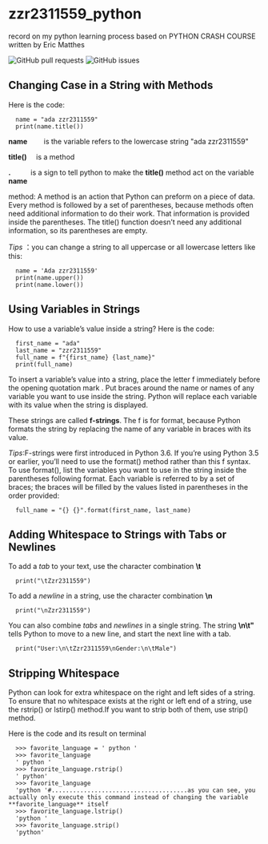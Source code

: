 # zzr2311559_python
record on my python learning process based on PYTHON CRASH COURSE written by Eric Matthes

![GitHub pull requests](https://img.shields.io/github/issues-pr/zzr2311559/zzr2311559_python)
![GitHub issues](https://img.shields.io/github/issues/zzr2311559/zzr2311559_python)


## Changing Case in a String with Methods
Here is the code:

      name = "ada zzr2311559"
      print(name.title())

**name** &emsp; &ensp; is the variable refers to the lowercase string "ada zzr2311559"

**title()** &ensp;&nbsp; is a method 

**.** &emsp;&emsp;&nbsp; is a sign to tell python to make the **title()** method act on the variable **name**



method: A method is an action that Python can preform on a piece of data. Every method is followed by a set of parentheses, because
methods often need additional information to do their work. That information is provided inside the parentheses.  The title() function doesn’t need any additional information, so its parentheses are empty. 

*Tips* ：you can change a string to all uppercase or all lowercase letters like this:

      name = 'Ada zzr2311559'
      print(name.upper())
      print(name.lower())


## Using Variables in Strings
How to use a variable’s value inside a string?
Here is the code:
      
      first_name = "ada"
      last_name = "zzr2311559"
      full_name = f"{first_name} {last_name}"
      print(full_name)

To insert a variable’s value into a string, place the letter f immediately before the opening quotation mark . Put braces around the name or names of any variable you want to use inside the string. Python will replace each variable with its value when the string is displayed.

These strings are called **f-strings**. The f is for format, because Python formats the string by replacing the name of any variable in braces with its value.

*Tips*:F-strings were first introduced in Python 3.6. If you’re using Python 3.5 or earlier, you’ll need to use the format() method rather than this f syntax. To use format(), list the variables you want to use in the string inside the parentheses following format. Each variable is referred to by a set of braces; the braces will be filled by the values listed in parentheses in the order provided:

      full_name = "{} {}".format(first_name, last_name)   
      

## Adding Whitespace to Strings with Tabs or Newlines

To add a *tab* to your text, use the character combination  **\t**  

      print("\tZzr2311559")

To add a *newline* in a string, use the character combination  **\n**

      print("\nZzr2311559")

You can also combine *tabs* and *newlines* in a single string. The string **\n\t"** tells Python to move to a new line, and start the next line with a tab. 
      
      print("User:\n\tZzr2311559\nGender:\n\tMale")


## Stripping Whitespace

Python can look for extra whitespace on the right and left sides of a string. To ensure that no whitespace exists at the right or left end of a string, use the rstrip() or lstirp() method.If you want to strip both of them, use strip() method.

Here is the code and its result on terminal

      >>> favorite_language = ' python '
      >>> favorite_language
      ' python '
      >>> favorite_language.rstrip()
      ' python'
      >>> favorite_language
      'python '#......................................as you can see, you actually only execute this command instead of changing the variable  **favorite_language** itself 
      >>> favorite_language.lstrip()
      'python '
      >>> favorite_language.strip()
      'python'












